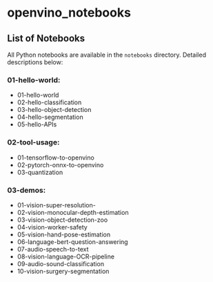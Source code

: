 # openvino_notebooks

## List of Notebooks
All Python notebooks are available in the `notebooks` directory. Detailed descriptions below: 

### 01-hello-world:
* 01-hello-world 
* 02-hello-classification 
* 03-hello-object-detection 
* 04-hello-segmentation 
* 05-hello-APIs 

### 02-tool-usage:
* 01-tensorflow-to-openvino
* 02-pytorch-onnx-to-openvino
* 03-quantization

### 03-demos:
* 01-vision-super-resolution-
* 02-vision-monocular-depth-estimation
* 03-vision-object-detection-zoo
* 04-vision-worker-safety
* 05-vision-hand-pose-estimation 
* 06-language-bert-question-answering
* 07-audio-speech-to-text
* 08-vision-language-OCR-pipeline
* 09-audio-sound-classification
* 10-vision-surgery-segmentation